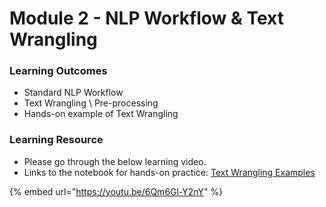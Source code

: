 # Module 2 - NLP Workflow & Text Wrangling

### Learning Outcomes

* Standard NLP Workflow
* Text Wrangling \ Pre-processing
* Hands-on example of Text Wrangling 

### Learning Resource

* Please go through the below learning video.
* Links to the notebook for hands-on practice: [Text Wrangling Examples](https://github.com/dphi-official/nlp_essentials/blob/master/notebooks/01_Text_Wrangling_Examples.ipynb)

{% embed url="https://youtu.be/6Qm6Gl-Y2nY" %}

